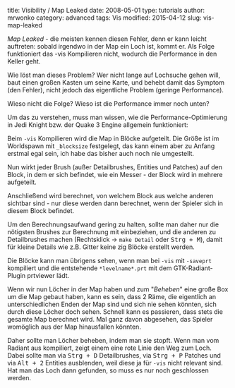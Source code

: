 ﻿title: Visibility / Map Leaked
date: 2008-05-01
type: tutorials
author: mrwonko
category: advanced
tags: Vis
modified: 2015-04-12
slug: vis-map-leaked


*Map Leaked* - die meisten kennen diesen Fehler, denn er kann leicht auftreten: sobald irgendwo in der Map ein Loch ist, kommt er. Als Folge funktioniert das -vis Kompilieren nicht, wodurch die Performance in den Keller geht.

Wie löst man dieses Problem? Wer nicht lange auf Lochsuche gehen will, baut einen großen Kasten um seine Karte, und behebt damit das Symptom (den Fehler), nicht jedoch das eigentliche Problem (geringe Performance).

Wieso nicht die Folge? Wieso ist die Performance immer noch unten?

Um das zu verstehen, muss man wissen, wie die Performance-Optimierung in Jedi Knight bzw. der Quake 3 Engine allgemein funktioniert:

Beim `-vis` Kompilieren wird die Map in Blöcke aufgeteilt. Die Größe ist im Worldspawn mit `_blocksize` festgelegt, das kann einem aber zu Anfang erstmal egal sein, ich habe das bisher auch noch nie umgestellt.

Nun wirkt jeder Brush (außer Detailbrushes, Entities und Patches) auf den Block, in dem er sich befindet, wie ein Messer - der Block wird in mehrere aufgeteilt.

Anschließend wird berechnet, von welchem Block aus welche anderen sichtbar sind - nur diese werden dann berechnet, wenn der Spieler sich in diesem Block befindet.

Um den Berechnungsaufwand gering zu halten, sollte man daher nur die nötigsten Brushes zur Berechnung mit einbeziehen, und die anderen zu Detailbrushes machen (Rechtsklick -> `make Detail` oder <kbd>Strg + M</kbd>), damit für kleine Details wie z.B. Gitter keine zig Blöcke erstellt werden.

Die Blöcke kann man übrigens sehen, wenn man bei `-vis` mit `-saveprt` kompiliert und die entstehende `*levelname*.prt` mit dem GTK-Radiant-Plugin prtviewer lädt.

Wenn wir nun Löcher in der Map haben und zum "_Beheben_" eine große Box um die Map gebaut haben, kann es sein, dass 2 Räme, die eigentlich an unterschiedlichen Enden der Map sind und sich nie sehen könnten, sich durch diese Löcher doch sehen. Schnell kann es passieren, dass stets die gesamte Map berechnet wird. Mal ganz davon abgesehen, das Spieler womöglich aus der Map hinausfallen könnten.

Daher sollte man Löcher beheben, indem man sie stopft. Wenn man vom Radiant aus kompiliert, zeigt einem eine rote Linie den Weg zum Loch. Dabei sollte man via <kbd>Strg + D</kbd> Detailbrushes, via <kbd>Strg + P</kbd> Patches und via <kbd>Alt + 2</kbd> Entities ausblenden, weil diese ja für `-vis` nicht relevant sind. Hat man das Loch dann gefunden, so muss es nur noch geschlossen werden.